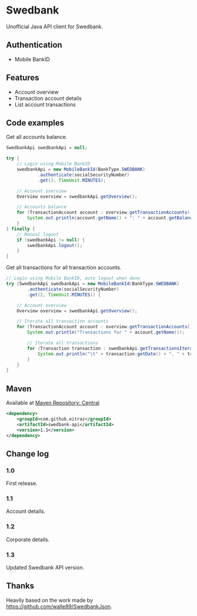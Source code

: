 # Swedbank

Unofficial Java API client for Swedbank.

## Authentication
- Mobile BankID

## Features
- Account overview
- Transaction account details
- List account transactions

## Code examples

Get all accounts balance.
```java
SwedbankApi swedbankApi = null;

try {
    // Login using Mobile BankID
    swedbankApi = new MobileBankId(BankType.SWEDBANK)
            .authenticate(socialSecurityNumber)
            .get(2, TimeUnit.MINUTES);

    // Account overview
    Overview overview = swedbankApi.getOverview();

    // Accounts balance
    for (TransactionAccount account : overview.getTransactionAccounts()) {
        System.out.println(account.getName() + ": " + account.getBalance() + " " + account.getCurrency());
    }
} finally {
    // Manual logout
    if (swedbankApi != null) {
        swedbankApi.logout();
    }
}
```

Get all transactions for all transaction accounts.
```java
// Login using Mobile BankID, auto logout when done
try (SwedbankApi swedbankApi = new MobileBankId(BankType.SWEDBANK)
        .authenticate(socialSecurityNumber)
        .get(2, TimeUnit.MINUTES)) {

    // Account overview
    Overview overview = swedbankApi.getOverview();

    // Iterate all transaction accounts
    for (TransactionAccount account : overview.getTransactionAccounts()) {
        System.out.println("Transactions for " + account.getName());

        // Iterate all transactions
        for (Transaction transaction : swedbankApi.getTransactionsIterable(account)) {
            System.out.println("\t" + transaction.getDate() + ", " + transaction.getAmount() + ", " + transaction.getDescription());
        }
    }
}
```

## Maven
Available at [Maven Repository: Central](https://mvnrepository.com/artifact/com.github.eitraz/swedbank-api/1.1)

```xml
<dependency>
    <groupId>com.github.eitraz</groupId>
    <artifactId>swedbank-api</artifactId>
    <version>1.1</version>
</dependency>
```

## Change log

### 1.0
First release.

### 1.1
Account details.

### 1.2
Corporate details.

### 1.3
Updated Swedbank API version.

## Thanks
Heavily based on the work made by https://github.com/walle89/SwedbankJson.
